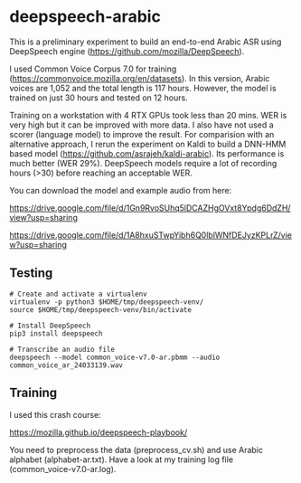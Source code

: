 # deepspeech-arabic

This is a preliminary experiment to build an end-to-end Arabic ASR using DeepSpeech engine (https://github.com/mozilla/DeepSpeech).

I used Common Voice Corpus 7.0 for training (https://commonvoice.mozilla.org/en/datasets). In this version, Arabic voices are 1,052 and the total length is 117 hours. However, the model is trained on just 30 hours and tested on 12 hours. 

Training on a workstation with 4 RTX GPUs took less than 20 mins. WER is very high but it can be improved with more data. I also have not used a scorer (language model) to improve the result. For comparision with an alternative approach, I rerun the experiment on Kaldi to build a DNN-HMM based model (https://github.com/asrajeh/kaldi-arabic). Its performance is much better (WER 29%). DeepSpeech models require a lot of recording hours (>30) before reaching an acceptable WER.

You can download the model and example audio from here:

https://drive.google.com/file/d/1Gn9RvoSUhq5lDCAZHgOVxt8Ypdg6DdZH/view?usp=sharing

https://drive.google.com/file/d/1A8hxuSTwpYibh6Q0lblWNfDEJyzKPLrZ/view?usp=sharing


## Testing
```
# Create and activate a virtualenv
virtualenv -p python3 $HOME/tmp/deepspeech-venv/
source $HOME/tmp/deepspeech-venv/bin/activate

# Install DeepSpeech
pip3 install deepspeech

# Transcribe an audio file
deepspeech --model common_voice-v7.0-ar.pbmm --audio common_voice_ar_24033139.wav
```

## Training
I used this crash course:

https://mozilla.github.io/deepspeech-playbook/

You need to preprocess the data (preprocess_cv.sh) and use Arabic alphabet (alphabet-ar.txt). Have a look at my training log file (common_voice-v7.0-ar.log).
